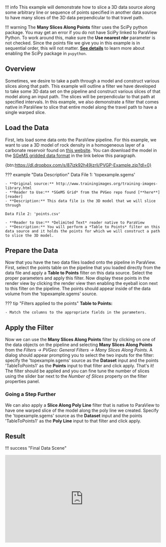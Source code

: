 [reader]: ../gslib/sgems-grid.md
[getstart]: ../../overview/getting-started.md#using-outside-modules

!!! info
    This example will demonstrate how to slice a 3D data source along some arbitrary line or sequence of points specified in another data source to have many slices of the 3D data perpendicular to that travel path.

!!! warning
    The **Many Slices Along Points** filter uses the SciPy python package. You may get an error if you do not have SciPy linked to ParaView Python. To work around this, make sure the **Use nearest nbr** parameter is not checked. Since the points file we give you in this example is in sequential order, this will not matter.  [**See details**][getstart] to learn more about enabling the SciPy package in `pvpython`.

## Overview
Sometimes, we desire to take a path through a model and construct various slices along that path. This example will outline a filter we have developed to take some 3D data set on the pipeline and construct various slices of that model along an input path. The slices will be perpendicular to that path at specified intervals. In this example, we also demonstrate a filter that comes native in ParaView to slice that entire model along the travel path to have a single warped slice.

## Load the Data
First, lets load some data onto the ParaView pipeline. For this example, we want to use a 3D model of rock density in a homogeneous layer of a carbonate reservoir found on [this website](http://www.trainingimages.org/training-images-library.html). You can download the model in the [SGeMS gridded data format][reader] in the link below this paragraph.

{btn:https://dl.dropbox.com/s/87izk92h49jzrli/PVGP-Example.zip?dl=0}

??? example "Data Description"
    Data File 1: 'topexample.sgems'

    - **Original source:** http://www.trainingimages.org/training-images-library.html
    - **Reader to Use:** *SGeMS Grid* from the PVGeo repo found [**here**][reader]
    - **Description:** This data file is the 3D model that we will slice through

    Data File 2: 'points.csv'

    - **Reader to Use:** *Delimited Text* reader native to ParaView
    - **Description:** You will perform a *Table to Points* filter on this data source and it holds the points for which we will construct a path to slice the 3D model.

## Prepare the Data
Now that you have the two data files loaded onto the pipeline in ParaView. First, select the points table on the pipeline that you loaded directly from the data file and apply a **Table to Points** filter on this data source. Select the proper parameters and apply this filter. Now display these points in the render view by clicking the render view then enabling the eyeball icon next to this filter on the pipeline. The points should appear inside of the data volume from the 'topexample.sgems' source.

??? tip "Filters applied to the points"
    **Table to Points:**

    - Match the columns to the appropriate fields in the parameters.

## Apply the Filter
Now we can use the **Many Slices Along Points** filter by clicking on one of the data objects on the pipeline and selecting **Many Slices Along Points** from the *Filters -> PVGeo: General Filters -> Many Slices Along Points*. A dialog should appear prompting you to select the two inputs for the filter: specify the 'topexample.sgems' source as the **Dataset** input and the points 'TableToPoints1' as the **Points** input to that filter and click apply. That's it! The filter should be applied and you can fine tune the number of slices using the slider bar next to the *Number of Slices* property on the filter properties panel.

### Going a Step Further
We can also apply a **Slice Along Poly Line** filter that is native to ParaView to have one warped slice of the model along the poly line we created.  Specify the 'topexample.sgems' source as the **Dataset** input and the points 'TableToPoints1' as the **Poly Line** input to that filter and click apply.


## Result

!!! success "Final Data Scene"
    <div style="position: relative; padding-bottom: 56.25%; height: 0; overflow: hidden; max-width: 100%; height: auto;">
            <iframe src="http://viewer.pvgeo.org/?fileURL=https://dl.dropbox.com/s/c32rkvo05b4a8wl/Slice-Model-Along-PolyLine.vtkjs?dl=0" frameborder="0" allowfullscreen style="position: absolute; top: 0; left: 0; width: 100%; height: 100%;"></iframe>
    </div>
